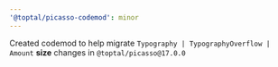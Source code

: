 ```yaml
---
'@toptal/picasso-codemod': minor
---
```


Created codemod to help migrate `Typography | TypographyOverflow | Amount` **size** changes in `@toptal/picasso@17.0.0`

